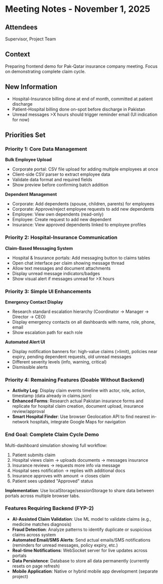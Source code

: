 # Meeting Notes - November 1, 2025

## Attendees
Supervisor, Project Team

## Context
Preparing frontend demo for Pak-Qatar insurance company meeting. Focus on demonstrating complete claim cycle.

## New Information
- Hospital-Insurance billing done at end of month, committed at patient discharge
- Patient-Hospital billing done on-spot before discharge in Pakistan
- Unread messages >X hours should trigger reminder email (UI indication for now)

## Priorities Set

### Priority 1: Core Data Management
**Bulk Employee Upload**
- Corporate portal: CSV file upload for adding multiple employees at once
- Client-side CSV parser to extract employee data
- Validate data format and required fields
- Show preview before confirming batch addition

**Dependent Management**
- Corporate: Add dependents (spouse, children, parents) for employees
- Corporate: Approve/reject employee requests to add new dependents
- Employee: View own dependents (read-only)
- Employee: Create request to add new dependent
- Insurance: View approved dependents linked to employee profiles

### Priority 2: Hospital-Insurance Communication
**Claim-Based Messaging System**
- Hospital & Insurance portals: Add messaging button to claims tables
- Open chat interface per claim showing message thread
- Allow text messages and document attachments
- Display unread message indicators/badges
- Show visual alert if messages unread for >X hours

### Priority 3: Simple UI Enhancements
**Emergency Contact Display**
- Research standard escalation hierarchy (Coordinator → Manager → Director → CEO)
- Display emergency contacts on all dashboards with name, role, phone, email
- Show escalation path for each role

**Automated Alert UI**
- Display notification banners for: high-value claims (>limit), policies near expiry, pending dependent requests, old unread messages
- Different severity levels (info, warning, critical)
- Dismissible alerts

### Priority 4: Remaining Features (Doable Without Backend)
- **Activity Log**: Display claim events timeline with actor, role, action, timestamp (data already in claims.json)
- **Enhanced Forms**: Research actual Pakistan insurance forms and replicate for hospital claim creation, document upload, insurance review/approval
- **Smart Hospital Finder**: Use browser Geolocation API to find nearest in-network hospitals, integrate Google Maps for navigation

### End Goal: Complete Claim Cycle Demo
Multi-dashboard simulation showing full workflow:
1. Patient submits claim
2. Hospital views claim → uploads documents → messages insurance
3. Insurance reviews → requests more info via message
4. Hospital sees notification → replies with additional docs
5. Insurance approves with amount → closes claim
6. Patient sees updated "Approved" status

**Implementation**: Use localStorage/sessionStorage to share data between portals across multiple browser tabs.

### Features Requiring Backend (FYP-2)
- **AI-Assisted Claim Validation**: Use ML model to validate claims (e.g., medicine matches diagnosis)
- **Fraud Detection**: Analyze patterns to identify duplicate or suspicious claims across system
- **Automated Email/SMS Alerts**: Send actual emails/SMS notifications (reminders for unread messages, policy expiry, etc.)
- **Real-time Notifications**: WebSocket server for live updates across portals
- **Data Persistence**: Database to store all data permanently (currently resets on page refresh)
- **Mobile Application**: Native or hybrid mobile app development (separate project)
